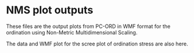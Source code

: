 # NMS plot outputs

These files are the output plots from PC-ORD in WMF format for the ordination using Non-Metric Multidimensional Scaling.

The data and WMF plot for the scree plot of ordination stress are also here.


